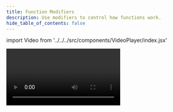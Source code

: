 ```yaml
---
title: Function Modifiers
description: Use modifiers to control how functions work.
hide_table_of_contents: false
---
```


import Video from '../../../src/components/VideoPlayer/index.jsx'

<Video videoId='804676855' title='Function Modifiers' />
